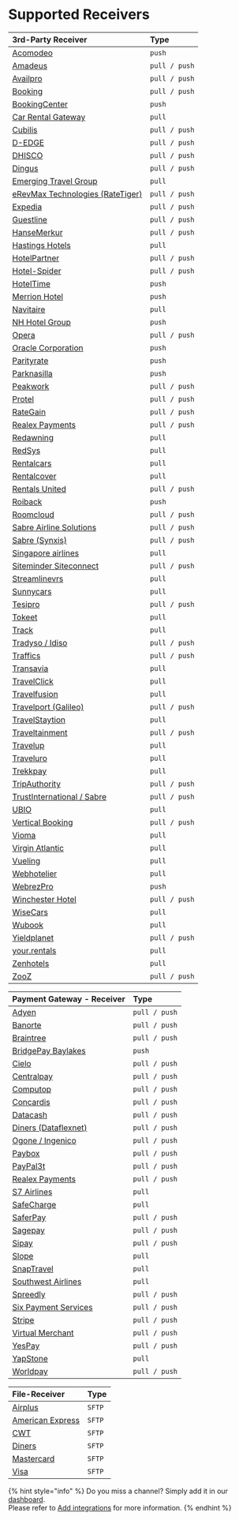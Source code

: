 # Supported Receivers



| 3rd-Party Receiver | Type |
| :--- | :--- |
| [Acomodeo](https://www.acomodeo.com/) | `push` |
| [Amadeus](https://amadeus.com) | `pull / push` |
| [Availpro](http://site.availpro.com/) | `pull / push` |
| [Booking](https://www.booking.com/) | `pull / push` |
| [BookingCenter](https://www.bookingcenter.com/) | `push` |
| [Car Rental Gateway](https://www.carrentalgateway.com/) | `pull` |
| [Cubilis](http://www.cubilis.com/) | `pull / push` |
| [D-EDGE](https://www.d-edge.com/) | `pull / push` |
| [DHISCO](http://www.dhisco.com/) | `pull / push` |
| [Dingus](https://www.dingus-services.com/en/) | `pull / push` |
| [Emerging Travel Group](https://www.emergingtravel.com/) | `pull` |
| [eRevMax Technologies \(RateTiger\)](http://www.erevmax.com/) | `pull / push` |
| [Expedia](https://www.expedia.com/) | `pull / push` |
| [Guestline](https://www.guestline.com/) | `pull / push` |
| [HanseMerkur](https://www.hansemerkur.de/) | `pull / push` |
| [Hastings Hotels](https://www.hastingshotels.com/) | `pull` |
| [HotelPartner](http://www.hotelpartner-ym.com/en/) | `pull / push` |
| [Hotel-Spider](http://www.hotel-spider.com/en/) | `pull / push` |
| [HotelTime](https://www.hoteltime.com/) | `push` |
| [Merrion Hotel](https://www.merrionhotel.com/) | `push` |
| [Navitaire](https://www.navitaire.com/) | `pull` |
| [NH Hotel Group](https://www.nh-hotels.com/) | `push` |
| [Opera](https://www.oracle.com/industries/hospitality/products/opera-cloud-services.html) | `pull / push` |
| [Oracle Corporation](https://www.oracle.com/) | `push` |
| [Parityrate](https://www.parityrate.com/) | `push` |
| [Parknasilla](https://parknasillaresort.com/) | `push` |
| [Peakwork](http://www.peakwork.com/) | `pull / push` |
| [Protel](http://www.protel.net/de/) | `pull / push` |
| [RateGain](http://rategain.com/) | `pull / push` |
| [Realex Payments](https://www.realexpayments.com/) | `pull / push` |
| [Redawning](https://www.redawning.com/) | `pull` |
| [RedSys](http://www.redsys.es/en/) | `pull` |
| [Rentalcars](https://www.rentalcars.com/) | `pull` |
| [Rentalcover](https://www.rentalcover.com/en/) | `pull` |
| [Rentals United](https://rentalsunited.com/de/) | `pull / push` |
| [Roiback](https://www.roiback.com/) | `push` |
| [Roomcloud](https://www.roomcloud.net/) | `pull / push` |
| [Sabre Airline Solutions](https://www.sabreairlinesolutions.com/home/) | `pull / push` |
| [Sabre \(Synxis\)](https://reservations.synxis.com/) | `pull / push` |
| [Singapore airlines](https://www.singaporeair.com/) | `pull` |
| [Siteminder Siteconnect ](http://www.siteminder.com/) | `pull / push` |
| [Streamlinevrs](https://www.streamlinevrs.com/) | `pull` |
| [Sunnycars](https://www.sunnycars.com/) | `pull` |
| [Tesipro](http://tesipro.com/) | `pull / push` |
| [Tokeet](https://www.tokeet.com/) | `pull` |
| [Track](https://trackhs.com/) | `pull` |
| [Tradyso / Idiso](https://www.idiso.com/de/index.html) | `pull / push` |
| [Traffics](http://www.traffics.travel/) | `pull / push` |
| [Transavia](https://www.transavia.com/) | `pull` |
| [TravelClick](https://www.travelclick.com/) | `pull` |
| [Travelfusion](https://travelfusion.com/) | `pull` |
| [Travelport \(Galileo\)](https://www.travelport.com) | `pull / push` |
| [TravelStaytion](https://www.travelstaytion.com/) | `pull` |
| [Traveltainment](http://www.traveltainment.de/) | `pull / push` |
| [Travelup](https://www.travelup.com/) | `pull` |
| [Traveluro](https://www.traveluro.com/) | `pull` |
| [Trekkpay](https://www.trekksoft.com/) | `pull` |
| [TripAuthority](http://www.alliancereservations.com/xml-web-services.html) | `pull / push` |
| [TrustInternational / Sabre](http://www.trustinternational.com/) | `pull / push` |
| [UBIO](https://automation.cloud/) | `pull` |
| [Vertical Booking](https://www.verticalbooking.com/en/index.html?force_language=1) | `pull / push` |
| [Vioma](https://www.vioma.de/) | `pull` |
| [Virgin Atlantic](https://www.virginatlantic.com/) | `pull` |
| [Vueling](https://www.vueling.com/) | `pull` |
| [Webhotelier](https://www.webhotelier.net/) | `pull` |
| [WebrezPro](https://www.webrezpro.com/) | `push` |
| [Winchester Hotel](http://www.thewinchesterhotel.co.uk/) | `pull / push` |
| [WiseCars](https://www.wisecars.com/) | `pull` |
| [Wubook](https://en.wubook.net/) | `pull` |
| [Yieldplanet](https://www.yieldplanet.com/) | `pull / push` |
| [your.rentals](https://your.rentals/) | `pull` |
| [Zenhotels](https://www.zenhotels.com/) | `pull` |
| [ZooZ](https://www.zooz.com/) | `pull / push` |

| Payment Gateway - Receiver | Type |
| :--- | :--- |
| [Adyen](https://www.adyen.com/) | `pull / push` |
| [Banorte](https://www.banorte.com/wps/portal/gfb/Home/inicio/!ut/p/a1/hc7LDoIwEAXQb3HBlo5QEN01kPCM-IgRujFgasFUSgDh90XixsTH7O7k3MwgihJEq6wvedaVssrEM1Pz5Gpzy9NtCGMn1IH4W-OwwxsXO8YI0hHAlyHwr39EdCK2Szy8iABi7GpArHWA98ZSA998gR8nAkS5kPn0bkqqXLc4og27sIY16r0Z10XX1e1KAQWGYVC5lFww9Vwo8KlRyLZDyRtE9S2BqyH6iMxmD9c73J8!/dl5/d5/L2dBISEvZ0FBIS9nQSEh/) | `pull / push` |
| [Braintree](https://www.braintreepayments.com/) | `pull / push` |
| [BridgePay Baylakes](https://bridgepaynetwork.com/) | `push` |
| [Cielo](http://www.cielo.com.br/) | `pull / push` |
| [Centralpay](https://www.centralpay.eu/fr/) | `pull / push` |
| [Computop](https://www.computop.com/de/) | `pull / push` |
| [Concardis](https://www.concardis.com/) | `pull / push` |
| [Datacash](http://www.mastercard.com/gateway/) | `pull / push` |
| [Diners \(Dataflexnet\)](https://www.dinersclub.com/) | `pull / push` |
| [Ogone / Ingenico](https://ingenico.co.uk/epayments) | `pull / push` |
| [Paybox](http://www1.paybox.com/?lang=en) | `pull / push` |
| [PayPal3t](https://www.paypal.com/us/webapps/mpp/home) | `pull / push` |
| [Realex Payments](https://www.realexpayments.com/) | `pull / push` |
| [S7 Airlines](https://www.s7.ru/) | `pull` |
| [SafeCharge](https://www.safecharge.com/) | `pull` |
| [SaferPay](https://www.six-payment-services.com/en/site/e-commerce/home.html) | `pull / push` |
| [Sagepay](http://www.sagepay.co.uk/) | `pull / push` |
| [Sipay](http://www.sipay.es/en/) | `pull / push` |
| [Slope](https://www.slope.it/) | `pull` |
| [SnapTravel](https://www.snaptravel.com/) | `pull` |
| [Southwest Airlines](https://www.southwest.com/) | `pull` |
| [Spreedly](https://www.spreedly.com/) | `pull / push` |
| [Six Payment Services](https://www.six-payment-services.com/en/home.html) | `pull / push` |
| [Stripe](https://stripe.com/de) | `pull / push` |
| [Virtual Merchant](https://www.myvirtualmerchant.com/VirtualMerchant/) | `pull / push` |
| [YesPay](http://yespay.co.in/) | `pull / push` |
| [YapStone](https://www.yapstone.com/) | `pull` |
| [Worldpay](http://www.worldpay.com/) | `pull / push` |

| File-Receiver | Type |
| :--- | :--- |
| [Airplus](https://www.airplus.com) | `SFTP` |
| [American Express](https://www.americanexpress.com) | `SFTP` |
| [CWT](https://www.mycwt.com/) | `SFTP` |
| [Diners](https://www.dinersclub.com/) | `SFTP` |
| [Mastercard](https://www.mastercard.com) | `SFTP` |
| [Visa](www.visa.com) | `SFTP` |

{% hint style="info" %}
Do you miss a channel? Simply add it in our [dashboard](https://dashboard.pci-proxy.com/signup).   
Please refer to [Add integrations](../guides/pci-proxy-dashboard/add-integrations.md) for more information. 
{% endhint %}

